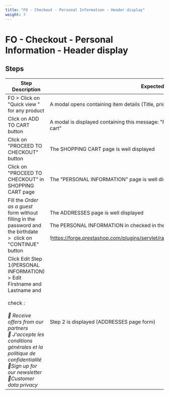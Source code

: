 ```yaml
---
title: "FO - Checkout - Personal Information - Header display"
weight: 3
---
```


# FO - Checkout - Personal Information - Header display
## Steps
| Step Description | Expected result |
| ----- | ----- |
| FO > Click on "Quick view " for any product | A modal opens containing item details (Title, price, description,..) |
| Click on ADD TO CART button | A modal is displayed containing this message: "Product successfully added to your shopping cart" |
| Click on "PROCEED TO CHECKOUT" button | The SHOPPING CART page is well displayed |
| Click on "PROCEED TO CHECKOUT" in SHOPPING CART page | The "PERSONAL INFORMATION" page is well displayed with empty fields |
| Fill the *Order as a guest* form without filling in the password and the birthdate >  click on "CONTINUE" button | The ADDRESSES page is well displayed<br><br>The PERSONAL INFORMATION in checked in the header:<br><br>!https://forge.prestashop.com/plugins/servlet/raven/attachment/1371/personal%20info.png! |
| Click Edit Step 1(PERSONAL INFORMATION) > Edit Firstname and Lastname and<br><br>check :<br><br>_ Receive offers from our partners_<br>_ J'accepte les conditions générales et la politique de confidentialité_<br>_Sign up for our newsletter_<br>_Customer data privacy_ | Step 2 is displayed (ADDRESSES page form) |
